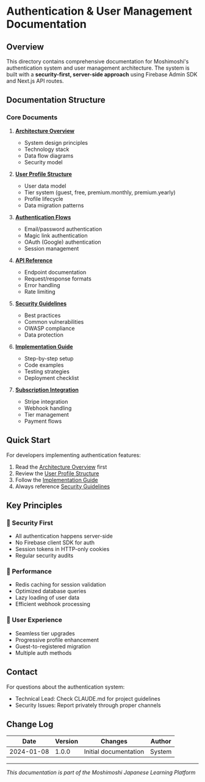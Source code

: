 # Authentication & User Management Documentation

## Overview

This directory contains comprehensive documentation for Moshimoshi's authentication system and user management architecture. The system is built with a **security-first, server-side approach** using Firebase Admin SDK and Next.js API routes.

## Documentation Structure

### Core Documents

1. **[Architecture Overview](./01-architecture-overview.md)**
   - System design principles
   - Technology stack
   - Data flow diagrams
   - Security model

2. **[User Profile Structure](./02-user-profile-structure.md)**
   - User data model
   - Tier system (guest, free, premium.monthly, premium.yearly)
   - Profile lifecycle
   - Data migration patterns

3. **[Authentication Flows](./03-authentication-flows.md)**
   - Email/password authentication
   - Magic link authentication
   - OAuth (Google) authentication
   - Session management

4. **[API Reference](./04-api-reference.md)**
   - Endpoint documentation
   - Request/response formats
   - Error handling
   - Rate limiting

5. **[Security Guidelines](./05-security-guidelines.md)**
   - Best practices
   - Common vulnerabilities
   - OWASP compliance
   - Data protection

6. **[Implementation Guide](./06-implementation-guide.md)**
   - Step-by-step setup
   - Code examples
   - Testing strategies
   - Deployment checklist

7. **[Subscription Integration](./07-subscription-integration.md)**
   - Stripe integration
   - Webhook handling
   - Tier management
   - Payment flows

## Quick Start

For developers implementing authentication features:

1. Read the [Architecture Overview](./01-architecture-overview.md) first
2. Review the [User Profile Structure](./02-user-profile-structure.md)
3. Follow the [Implementation Guide](./06-implementation-guide.md)
4. Always reference [Security Guidelines](./05-security-guidelines.md)

## Key Principles

### 🔐 Security First
- All authentication happens server-side
- No Firebase client SDK for auth
- Session tokens in HTTP-only cookies
- Regular security audits

### 🚀 Performance
- Redis caching for session validation
- Optimized database queries
- Lazy loading of user data
- Efficient webhook processing

### 🎯 User Experience
- Seamless tier upgrades
- Progressive profile enhancement
- Guest-to-registered migration
- Multiple auth methods

## Contact

For questions about the authentication system:
- Technical Lead: Check CLAUDE.md for project guidelines
- Security Issues: Report privately through proper channels

## Change Log

| Date | Version | Changes | Author |
|------|---------|---------|--------|
| 2024-01-08 | 1.0.0 | Initial documentation | System |

---

*This documentation is part of the Moshimoshi Japanese Learning Platform*